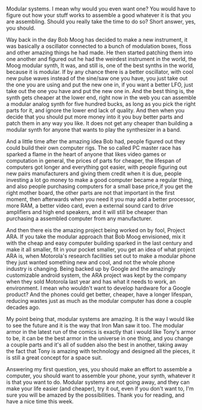 Modular systems. I mean why would you even want one? You would have to figure out how your stuff works to assemble a good whatever it is that you are assembling. Should you really take the time to do so? Short answer, yes, you should.

Way back in the day Bob Moog has decided to make a new instrument, it was basically a oscillator connected to a bunch of modulation boxes, floss and other amazing things he had made. He then started patching them into one another and figured out he had the weirdest instrument in the world, the Moog modular synth, It was, and still is, one of the best synths in the world, because it is modular. If by any chance there is a better oscillator, with cool new pulse waves instead of the sine/saw one you have, you just take out the one you are using and put the new one in, if you want a better LFO, just take out the one you have and put the new one in. And the best thing is, the synth gets cheaper at the lower end, right now in the web you can assemble a modular analog synth for five hundred bucks, as long as you pick the right parts for it, and ignore the lower end lack of quality. And then when you decide that you should put more money into it you buy better parts and patch them in any way you like. It does not get any cheaper than building a modular synth for anyone that wants to play the synthesizer in a band.

And a little time after the amazing idea Bob had, people figured out they could build their own computer rigs. The so called PC master race has sparked a flame in the heart of anyone that likes video games or computation in general, the prices of parts for cheaper, the lifespan of computers got longer and everything got easier, with people figuring out new pairs manufacturers and giving them credit when it is due, people investing a lot go money to make a good computer became a regular thing, and also people purchasing computers for a small base price,if you get the right mother board, the other parts are not that important in the first moment, then afterwards when you need it you may add a better processor, more RAM, a better video card, even a external sound card to drive amplifiers and high end speakers, and it will still be cheaper than purchasing a assembled computer from any manufacturer.

And then there eis the amazing project being worked on by fool, Project ARA. If you take the modular approach that Bob Moog envisioned, mix it with the cheap and easy computer building sparked in the last century and make it all smaller, fit in your pocket smaller, you get an idea of what project ARA is, when Motorola's research facilities set out to make a modular phone they just wanted something new and cool, and not the whole phone industry is changing. Being backed up by Google and the amazingly customizable android system, the ARA project was kept by the company when they sold Motorola last year and has what it needs to work, an environment. I mean who wouldn't want to develop hardware for a Google product? And the phones could get better, cheaper, have a longer lifespan, reducing wastes just as much as the modular computer has done a couple decades ago.

My point being that, modular systems are amazing. It is the way I would like to see the future and it is the way that Iron Man saw it too. The modular armor in the latest run of the comics is exactly that i would like Tony's armor to be, it can be the best armor in the universe in one thing, and you change a couple parts and it's all of sudden also the best in another, taking away the fact that Tony is amazing with technology and designed all the pieces, it is still a great concept for a space suit.

Answering my first question, yes, you should make an effort to assemble a computer, you should want to assemble your phone, your synth, whatever it is that you want to do. Modular systems are not going away, and they can make your life easier (and cheaper), try it out, even if you don't want to, I'm sure you will be amazed by the possibilities. Thank you for reading, and have a nice time this week.
